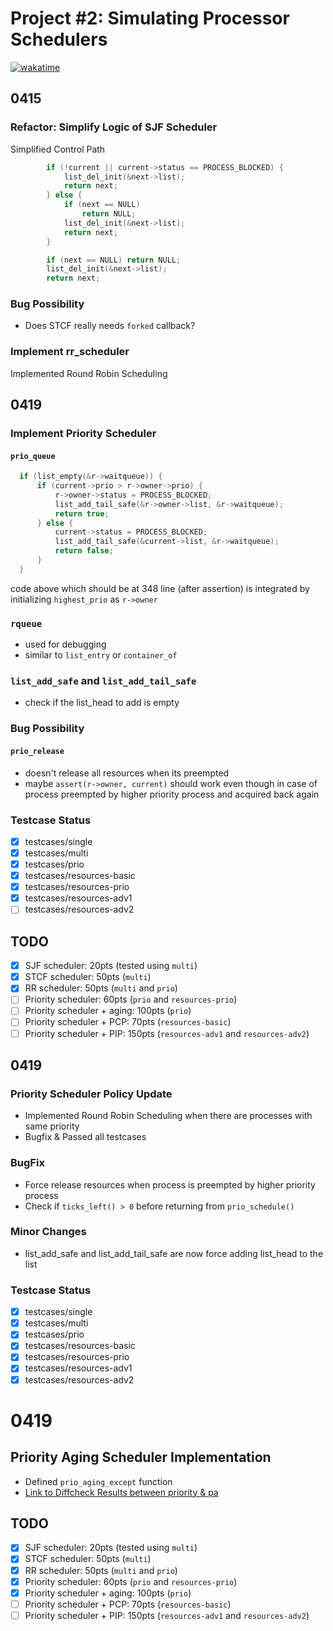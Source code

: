 # Project #2: Simulating Processor Schedulers
[![wakatime](https://wakatime.com/badge/user/6f2f57ae-ce04-4c16-80e7-660166fb783d/project/b7573b33-44af-4347-a49c-57af64070dfb.svg)](https://wakatime.com/badge/user/6f2f57ae-ce04-4c16-80e7-660166fb783d/project/b7573b33-44af-4347-a49c-57af64070dfb)
## 0415

### Refactor: Simplify Logic of SJF Scheduler

Simplified Control Path

```c
		if (!current || current->status == PROCESS_BLOCKED) {
			list_del_init(&next->list);
			return next;
		} else {
			if (next == NULL)
				return NULL;
			list_del_init(&next->list);
			return next;
		}
```

```c
		if (next == NULL) return NULL;
		list_del_init(&next->list);
		return next;
```

### Bug Possibility

- Does STCF really needs `forked` callback?

### Implement rr_scheduler

Implemented Round Robin Scheduling

## 0419

### Implement Priority Scheduler

#### `prio_queue`

```c
  if (list_empty(&r->waitqueue)) {
      if (current->prio > r->owner->prio) {
          r->owner->status = PROCESS_BLOCKED;
          list_add_tail_safe(&r->owner->list, &r->waitqueue);
          return true;
      } else {
          current->status = PROCESS_BLOCKED;
          list_add_tail_safe(&current->list, &r->waitqueue);
          return false;
      }
  }
```

code above which should be at 348 line (after assertion) is integrated by initializing `highest_prio` as `r->owner`

### `rqueue`

- used for debugging
- similar to `list_entry` or `container_of`

### `list_add_safe` and `list_add_tail_safe`

- check if the list_head to add is empty

### Bug Possibility

#### `prio_release`

- doesn't release all resources when its preempted
- maybe `assert(r->owner, current)` should work even though in case of process preempted by higher priority process
  and acquired back again

### Testcase Status

- [X] testcases/single
- [X] testcases/multi
- [X] testcases/prio
- [X] testcases/resources-basic
- [X] testcases/resources-prio
- [X] testcases/resources-adv1
- [ ] testcases/resources-adv2

## TODO

- [X] SJF scheduler: 20pts (tested using `multi`)
- [X] STCF scheduler: 50pts (`multi`)
- [X] RR scheduler:  50pts (`multi` and `prio`)
- [ ] Priority scheduler: 60pts (`prio` and `resources-prio`)
- [ ] Priority scheduler + aging: 100pts (`prio`)
- [ ] Priority scheduler + PCP: 70pts (`resources-basic`)
- [ ] Priority scheduler + PIP: 150pts (`resources-adv1` and `resources-adv2`)

## 0419
### Priority Scheduler Policy Update
- Implemented Round Robin Scheduling when there are processes with same priority
- Bugfix & Passed all testcases 

### BugFix
- Force release resources when process is preempted by higher priority process
- Check if `ticks_left() > 0` before returning from `prio_schedule()` 

### Minor Changes
- list_add_safe and list_add_tail_safe are now force adding list_head to the list

### Testcase Status

- [X] testcases/single
- [X] testcases/multi
- [X] testcases/prio
- [X] testcases/resources-basic
- [X] testcases/resources-prio
- [X] testcases/resources-adv1
- [X] testcases/resources-adv2

# 0419
## Priority Aging Scheduler Implementation
- Defined `prio_aging_except` function
- [Link to Diffcheck Results between priority & pa](https://www.diffchecker.com/P226p6IR/)

## TODO

- [X] SJF scheduler: 20pts (tested using `multi`)
- [X] STCF scheduler: 50pts (`multi`)
- [X] RR scheduler:  50pts (`multi` and `prio`)
- [X] Priority scheduler: 60pts (`prio` and `resources-prio`)
- [X] Priority scheduler + aging: 100pts (`prio`)
- [ ] Priority scheduler + PCP: 70pts (`resources-basic`)
- [ ] Priority scheduler + PIP: 150pts (`resources-adv1` and `resources-adv2`)
